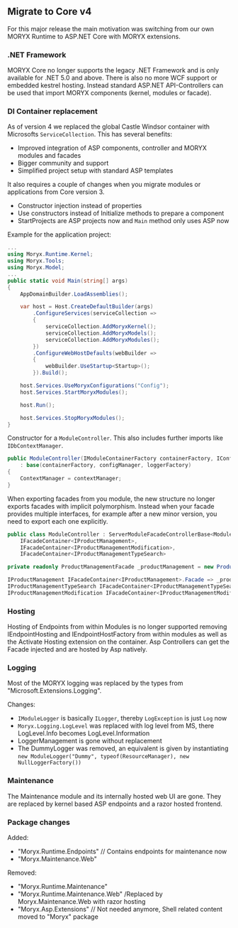 ## Migrate to Core v4

For this major release the main motivation was switching from our own MORYX Runtime to ASP.NET Core with MORYX extensions.

### .NET Framework

MORYX Core no longer supports the legacy .NET Framework and is only available for .NET 5.0 and above. There is also no more WCF support or embedded kestrel hosting. Instead standard ASP.NET API-Controllers can be used that import MORYX components (kernel, modules or facade).

### DI Container replacement

As of version 4 we replaced the global Castle Windsor container with Microsofts `ServiceCollection`. This has several benefits:

- Improved integration of ASP components, controller and MORYX modules and facades
- Bigger community and support
- Simplified project setup with standard ASP templates

It also requires a couple of changes when you migrate modules or applications from Core version 3.

- Constructor injection instead of properties
- Use constructors instead of Initialize methods to prepare a component
- StartProjects are ASP projects now and `Main` method only uses ASP now

Example for the application project:

````cs
...
using Moryx.Runtime.Kernel;
using Moryx.Tools;
using Moryx.Model;
...
public static void Main(string[] args)
{            
    AppDomainBuilder.LoadAssemblies();

    var host = Host.CreateDefaultBuilder(args)
        .ConfigureServices(serviceCollection =>
        {
            serviceCollection.AddMoryxKernel();
            serviceCollection.AddMoryxModels();
            serviceCollection.AddMoryxModules();
        })
        .ConfigureWebHostDefaults(webBuilder =>
        {
            webBuilder.UseStartup<Startup>();
        }).Build();

    host.Services.UseMoryxConfigurations("Config");
    host.Services.StartMoryxModules();

    host.Run();

    host.Services.StopMoryxModules();
}
````

Constructor for a `ModuleController`. This also includes further imports like `IDbContextManager`.

````cs
public ModuleController(IModuleContainerFactory containerFactory, IConfigManager configManager, ILoggerFactory loggerFactory, IDbContextManager contextManager) 
    : base(containerFactory, configManager, loggerFactory)
{
    ContextManager = contextManager;
}
````

When exporting facades from you module, the new structure no longer exports facades with implicit polymorphism. Instead when your facade provides multiple interfaces, for example after a new minor version, you need to export each one explicitly.

````cs
public class ModuleController : ServerModuleFacadeControllerBase<ModuleConfig>, 
    IFacadeContainer<IProductManagement>, 
    IFacadeContainer<IProductManagementModification>,
    IFacadeContainer<IProductManagementTypeSearch>

private readonly ProductManagementFacade _productManagement = new ProductManagementFacade();

IProductManagement IFacadeContainer<IProductManagement>.Facade => _productManagement;
IProductManagementTypeSearch IFacadeContainer<IProductManagementTypeSearch>.Facade => _productManagement;
IProductManagementModification IFacadeContainer<IProductManagementModification>.Facade => _productManagement;    
````

### Hosting

Hosting of Endpoints from within Modules is no longer supported removing IEndpointHosting and IEndpointHostFactory from within modules as well as the Activate Hosting extension on the container. Asp Controllers can get the Facade injected and are hosted by Asp natively.

### Logging

Most of the MORYX logging was replaced by the types from "Microsoft.Extensions.Logging". 

Changes:
- `IModuleLogger` is basically `ILogger`, thereby `LogException` is just `Log` now
- `Moryx.Logging.LogLevel` was replaced with log level from MS, there LogLevel.Info becomes LogLevel.Information
- LoggerManagement is gone without replacement
- The DummyLogger was removed, an equivalent is given by instantiating `new ModuleLogger("Dummy", typeof(ResourceManager), new NullLoggerFactory())`

### Maintenance

The Maintenance module and its internally hosted web UI are gone. They are replaced by kernel based ASP endpoints and a razor hosted frontend.

### Package changes

Added:
- "Moryx.Runtime.Endpoints" // Contains endpoints for maintenance now
- "Moryx.Maintenance.Web"

Removed:
- "Moryx.Runtime.Maintenance" 
- "Moryx.Runtime.Maintenance.Web" /Replaced by Moryx.Maintenance.Web with razor hosting
- "Moryx.Asp.Extensions" // Not needed anymore, Shell related content moved to "Moryx" package
